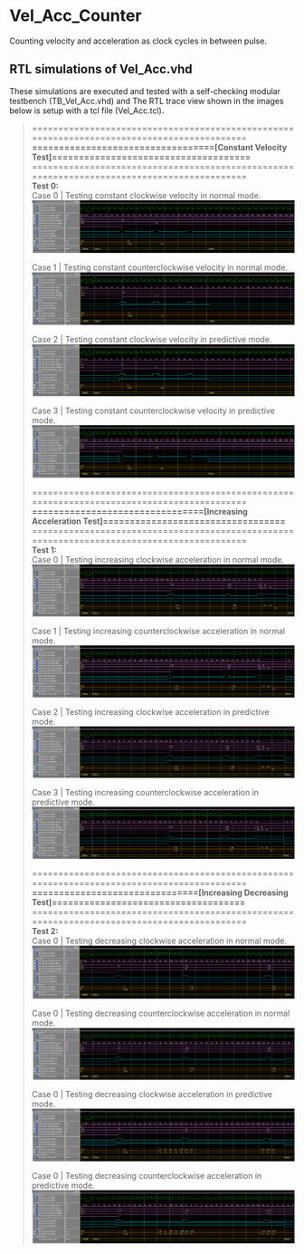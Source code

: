 # Vel_Acc_Counter
  Counting velocity and acceleration as clock cycles in between pulse.

## RTL simulations of Vel_Acc.vhd
  These simulations are executed and tested with a self-checking modular testbench (TB_Vel_Acc.vhd) and
  The RTL trace view shown in the images below is setup with a tcl file (Vel_Acc.tcl).

> ===========================================================================================<br>
> **==================================[Constant Velocity Test]=====================================**<br>
> ===========================================================================================<br>
> **Test 0:**<br>
> Case 0 | Testing constant clockwise velocity in normal mode.
> ![Vel_Acc_Test0_Dir0_Mode0](Image/Test0_Dir0_Mode0_RTL_view.png "Vel_Acc Test0, Dir='0',Mode='0'")
>
> Case 1 | Testing constant counterclockwise velocity in normal mode.
> ![Vel_Acc_Test0_Dir1_Mode0](Image/Test0_Dir1_Mode0_RTL_view.png "Vel_Acc Test0, Dir='1',Mode='0'")
>
> Case 2 | Testing constant clockwise velocity in predictive mode.
> ![Vel_Acc_Test0_Dir0_Mode1](Image/Test0_Dir0_Mode1_RTL_view.png "Vel_Acc Test0, Dir='0',Mode='1'")
>
> Case 3 | Testing constant counterclockwise velocity in predictive mode.
> ![Vel_Acc_Test0_Dir1_Mode1](Image/Test0_Dir1_Mode1_RTL_view.png "Vel_Acc Test0, Dir='1',Mode='1'")
>
> ===========================================================================================<br>
> **================================[Increasing Acceleration Test]==================================**<br>
> ===========================================================================================<br>
> **Test 1:**<br>
> Case 0 | Testing increasing clockwise acceleration in normal mode.
> ![Vel_Acc_Test1_Dir0_Mode0](Image/Test1_Dir0_Mode0_RTL_view.png "Vel_Acc Test1, Dir='0',Mode='0'")
>
> Case 1 | Testing increasing counterclockwise acceleration in normal mode.
> ![Vel_Acc_Test1_Dir1_Mode0](Image/Test1_Dir1_Mode0_RTL_view.png "Vel_Acc Test1, Dir='1',Mode='0'")
>
> Case 2 | Testing increasing clockwise acceleration in predictive mode.
> ![Vel_Acc_Test1_Dir0_Mode1](Image/Test1_Dir0_Mode1_RTL_view.png "Vel_Acc Test1, Dir='0',Mode='1'")
>
> Case 3 | Testing increasing counterclockwise acceleration in predictive mode.
> ![Vel_Acc_Test1_Dir1_Mode1](Image/Test1_Dir1_Mode1_RTL_view.png "Vel_Acc Test1, Dir='1',Mode='1'")
>
> ===========================================================================================<br>
> **===============================[Increasing Decreasing Test]====================================**<br>
> ===========================================================================================<br>
> **Test 2:**<br>
> Case 0 | Testing decreasing clockwise acceleration in normal mode.
> ![Vel_Acc_Test2_Dir0_Mode0](Image/Test2_Dir0_Mode0_RTL_view.png "Vel_Acc Test2, Dir='0',Mode='0'")
>
> Case 0 | Testing decreasing counterclockwise acceleration in normal mode.
> ![Vel_Acc_Test2_Dir1_Mode0](Image/Test2_Dir1_Mode0_RTL_view.png "Vel_Acc Test2, Dir='1',Mode='0'")
>
> Case 0 | Testing decreasing clockwise acceleration in predictive mode.
> ![Vel_Acc_Test2_Dir0_Mode1](Image/Test2_Dir0_Mode1_RTL_view.png "Vel_Acc Test2, Dir='0',Mode='1'")
>
> Case 0 | Testing decreasing counterclockwise acceleration in predictive mode.
> ![Vel_Acc_Test2_Dir1_Mode1](Image/Test2_Dir1_Mode1_RTL_view.png "Vel_Acc Test2, Dir='1',Mode='1'")
